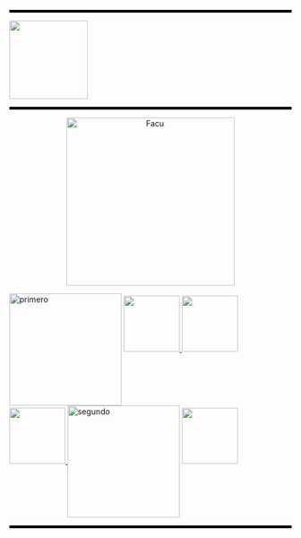 
<hr style="border:2px solid black;">

  <a href="https://github.com/caroalonso">
    <img height="140px" src="https://github-readme-stats-git-masterrstaa-rickstaa.vercel.app/api/top-langs/?username=caroalonso&layout=compact&theme=dark&title_color=020202&text_color=020202&bg_color=ffffffde&border_color=020202&" />
  </a>

<hr style="border:2px solid black;">

<p align="center">
  <img src="https://i.postimg.cc/ZY1tWNNr/uni.png)](https://postimg.cc/pyY17pqT" alt="Facu" width="300">
</p>



<img src="https://i.postimg.cc/5y5g8PpY/primera-o.png)](https://postimg.cc/m1D7syvB" alt="primero" width="200" height="" align="center">

  <a href="https://github.com/caroalonso/CADP">
    <img height="100px" src="https://github-readme-stats-git-masterrstaa-rickstaa.vercel.app/api/pin/?username=caroalonso&repo=CADP&title_color=522c08&text_color=ff7b68&bg_color=f4cecb&border_color=522c08" />
  </a>
  
  <a href="https://github.com/caroalonso/ADC">
     <img height="100px" src="https://github-readme-stats-git-masterrstaa-rickstaa.vercel.app/api/pin/?username=caroalonso&repo=ADC&title_color=522c08&text_color=ff7b68&bg_color=f4cecb&border_color=522c08" />
  </a>

<a href="https://github.com/caroalonso/TDP">
  <img height="100px" src="https://github-readme-stats-git-masterrstaa-rickstaa.vercel.app/api/pin/?username=caroalonso&repo=TDP&title_color=522c08&text_color=ff7b68&bg_color=f4cecb&border_color=522c08" />
</a>


<img src="https://i.postimg.cc/fRjR9Yx3/segundoa-o.png)](https://postimg.cc/G4tR08gr" alt="segundo" width="200" height="" align="center">

  <a href="https://github.com/caroalonso/AyED">
    <img height="100px" src="https://github-readme-stats-git-masterrstaa-rickstaa.vercel.app/api/pin/?username=caroalonso&repo=AyED&title_color=522c08&text_color=ff7b68&bg_color=f4cecb&border_color=522c08" />
  </a>


<hr style="border:2px solid black;">


